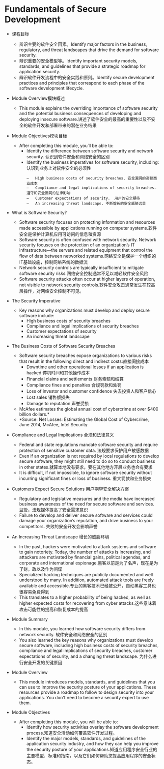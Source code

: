 # Fundamentals of Secure Development


* 课程目标
  * 辨识主要的软件安全因素。Identify major factors in the business, regulatory, and threat landscapes that drive the demand for software security.
  * 辨识重要的安全模型等。Identify important security models, standards, and guidelines that provide a strategic roadmap for application security.
  * 辨识软件开发流程中的安全实践和原则。Identify secure development practices and principles that correspond to each phase of the software development lifecycle.


* Module Overview模块概述
  * This module explains the overriding importance of software security and the potential business consequences of developing and deploying insecure software.讲述了软件安全的最高的重要性以及不安全的软件开发和部署带来的潜在业务结果
  
  
* Module Objectives模块目标
  * After completing this module, you’ll be able to:
    * Identify the difference between software security and network security.  认识到软件安全和网络安全的区别
    * Identify the business imperatives for software security, including:  认识到业务上对软件安全的必须性
      ```
      –   High business costs of security breaches. 安全漏洞的高额商业成本
      –   Compliance and legal implications of security breaches.  遵守和安全漏洞的法律影响
      –   Customer expectations of security.  用户的安全期待
      –   An increasing threat landscape. 不断增长的安全威胁远景
      ```


* What is Software Security?
  * Software security focuses on protecting information and resources made accessible by applications running on computer systems.软件安全是保护计算机应用可访问的信息和资源
  * Software security is often confused with network security. Network security focuses on the protection of an organization’s IT infrastructure—the servers and related equipment that control the flow of data between networked systems.网络安全是保护一个组织的IT基础设施，控制网络系统的数据流
  * Network security controls are typically insufficient to mitigate software security risks.网络安全控制通常不足以减轻软件安全风险
  * Software security attacks often occur at higher layers of operation, not visible to network security controls.软件安全攻击通常发生在较高层操作，对网络安全控制不可见。


* The Security Imperative
  * Key reasons why organizations must develop and deploy secure software include:
    * High business costs of security breaches
    * Compliance and legal implications of security breaches
    * Customer expectations of security
    * An increasing threat landscape


* The Business Costs of Software Security Breaches
  * Software security breaches expose organizations to various risks that result in the following direct and indirect costs:直接间接成本
    * Downtime and other operational losses if an application is hacked 停机时间和其他操作成本
    * Financial claims and settlements 财务索赔和结算
    * Compliance fines and penalties 合规罚款和处罚
    * Loss of investor and customer confidence 失去投资人和客户信心
    * Lost sales 销售额损失
    * Damage to reputation 声誉受损
  * McAfee estimates the global annual cost of cybercrime at over $400 billion dollars.\*
  * \*Source: Net Losses: Estimating the Global Cost of Cybercrime, June 2014, McAfee, Intel Security
    

* Compliance and Legal Implications 合规和法律意义
  * Federal and state regulations mandate software security and require protection of sensitive customer data. 法规要求保护用户敏感数据
  * Even if an organization is not required by local regulations to develop secure software, they might still need to do so to conduct business in other states.就算本地没有要求，要在其他地方开展业务也会有要求
  * It is difficult, if not impossible, to ignore software security without incurring significant fines or loss of business. 重大罚款和业务损失
  
  
* Customers Expect Secure Solutions 用户期望安全解决方案
  * Regulatory and legislative measures and the media have increased business awareness of the need for secure software and services. 监管，法规媒体提高了安全需求意识
  * Failure to develop and deliver secure software and services could damage your organization’s reputation, and drive business to your competitors. 失败的安全开发会影响声誉
  
  
* An Increasing Threat Landscape 增长的威胁环境
  * In the past, hackers were motivated to attack systems and software to gain notoriety. Today, the number of attacks is increasing, and attackers are motivated by financial gains, political agendas, and corporate and international espionage.黑客以前是为了名声，现在是为了财，政以及作为间谍
  * Specialized hacking techniques are publicly documented and well understood by many. In addition, automated attack tools are freely available and accessible.专业的黑客技术已经被公开，自动黑客工具也很容易免费得到
  * This translates to a higher probability of being hacked, as well as higher expected costs for recovering from cyber attacks.这些意味着攻击可能性的提高和恢复成本的提高
  
  
* Module Summary
  * In this module, you learned how software security differs from network security. 软件安全和网络安全的区别
  * You also learned the key reasons why organizations must develop secure software, including high business costs of security breaches, compliance and legal implications of security breaches, customer expectations of security, and a changing threat landscape. 为什么进行安全开发的关键原因


* Module Overview
  * This module introduces models, standards, and guidelines that you can use to improve the security posture of your applications. These resources provide a roadmap to follow to design security into your applications. You don't need to become a security expert to use them.


* Module Objectives
  * After completing this module, you will be able to:
    * Identify how security activities overlay the software development process.知道安全活动如何覆盖软件开发过程。
    * Identify the major models, standards, and guidelines of the application security industry, and how they can help you improve the security posture of your applications.知道应用程序安全行业的主要模型，标准和指南，以及它们如何帮助您提高应用程序的安全状态。


  
  
  



